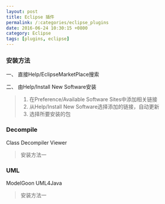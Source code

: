 ```yaml
---
layout: post
title: Eclipse 插件
permalink: /:categories/eclipse_plugins
date: 2016-06-24 10:30:15 +0800
category: Eclipse
tags: [plugins, eclipse]
---
```


### 安装方法

一、 直接Help/EclipseMarketPlace搜索

二、 由Help/Install New Software安装

> 1. 在Preference/Available Software Sites中添加相关链接
> 2. 从Help/Install New Software选择添加的链接，自动更新
> 3. 选择所要安装的包

### Decompile

Class Decompiler Viewer

> 安装方法一

### UML

ModelGoon UML4Java

> 安装方法一
